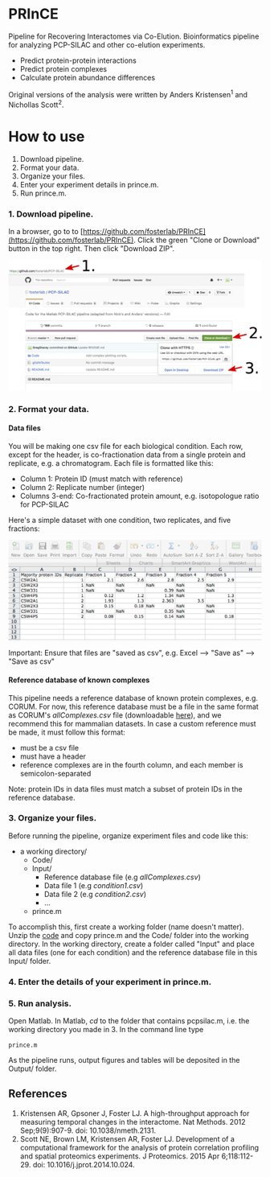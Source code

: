 # PRInCE

Pipeline for Recovering Interactomes via Co-Elution. Bioinformatics pipeline for analyzing PCP-SILAC and other co-elution experiments.

* Predict protein-protein interactions
* Predict protein complexes
* Calculate protein abundance differences

Original versions of the analysis were written by Anders Kristensen<sup>1</sup> and Nichollas Scott<sup>2</sup>.


# How to use

1. Download pipeline.
2. Format your data.
3. Organize your files.
4. Enter your experiment details in prince.m.
5. Run prince.m.

### 1. Download pipeline.

In a browser, go to to [https://github.com/fosterlab/PRInCE](https://github.com/fosterlab/PRInCE). Click the green "Clone or Download" button in the top right. Then click "Download ZIP".

![Download pipeline from github](/ReadmeFigures/01download.jpg?raw=true)

### 2. Format your data.

#### Data files
You will be making one csv file for each biological condition. Each row, except for the header, is co-fractionation data from a single protein and replicate, e.g. a chromatogram. Each file is formatted like this:

* Column 1: Protein ID (must match with reference)
* Column 2: Replicate number (integer)
* Columns 3-end: Co-fractionated protein amount, e.g. isotopologue ratio for PCP-SILAC

Here's a simple dataset with one condition, two replicates, and five fractions:

![Format your data files like this](/ReadmeFigures/examplefile1.jpg?raw=true)

Important: Ensure that files are "saved as csv", e.g. Excel --> "Save as" --> "Save as csv"

#### Reference database of known complexes
This pipeline needs a reference database of known protein complexes, e.g. CORUM. For now, this reference database must be a file in the same format as CORUM's *allComplexes.csv* file (downloadable [here](http://mips.helmholtz-muenchen.de/genre/proj/corum/)), and we recommend this for mammalian datasets. In case a custom reference must be made, it must follow this format:

* must be a csv file
* must have a header
* reference complexes are in the fourth column, and each member is semicolon-separated

Note: protein IDs in data files must match a subset of protein IDs in the reference database.


### 3. Organize your files.

Before running the pipeline, organize experiment files and code like this:

  * a working directory/
    * Code/
    * Input/
      * Reference database file (e.g *allComplexes.csv*)
      * Data file 1 (e.g *condition1.csv*)
      * Data file 2 (e.g *condition2.csv*)
      * ...
    * prince.m

To accomplish this, first create a working folder (name doesn't matter). Unzip the [code](https://github.com/fosterlab/PRInCE) and copy prince.m and the Code/ folder into the working directory. In the working directory, create a folder called "Input" and place all data files (one for each condition) and the reference database file in this Input/ folder.

### 4. Enter the details of your experiment in prince.m.


### 5. Run analysis.
Open Matlab. In Matlab, *cd* to the folder that contains pcpsilac.m, i.e. the working directory you made in 3. In the command line type

```
prince.m
```

As the pipeline runs, output figures and tables will be deposited in the Output/ folder.


## References

1. Kristensen AR, Gpsoner J, Foster LJ. A high-throughput approach for measuring temporal changes in the interactome. Nat Methods. 2012 Sep;9(9):907-9. doi: 10.1038/nmeth.2131.
2. Scott NE, Brown LM, Kristensen AR, Foster LJ. Development of a computational framework for the analysis of protein correlation profiling and spatial proteomics experiments. J Proteomics. 2015 Apr 6;118:112-29. doi: 10.1016/j.jprot.2014.10.024.
